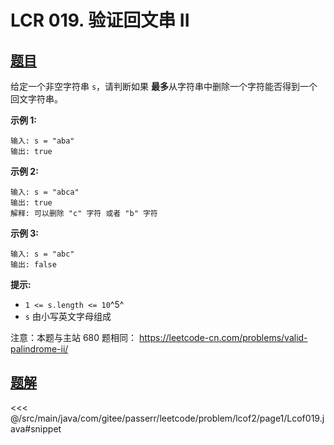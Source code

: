 # LCR 019. 验证回文串 II

## [题目](https://leetcode.cn/problems/RQku0D/)
给定一个非空字符串 `s`，请判断如果 **最多**从字符串中删除一个字符能否得到一个回文字符串。

**示例 1:**

```
输入: s = "aba"
输出: true
```

**示例 2:**

```
输入: s = "abca"
输出: true
解释: 可以删除 "c" 字符 或者 "b" 字符
```

**示例 3:**

```
输入: s = "abc"
输出: false
```

**提示:**

* `1 <= s.length <= 10`^5^
* `s` 由小写英文字母组成

注意：本题与主站 680 题相同： <https://leetcode-cn.com/problems/valid-palindrome-ii/>


## [题解](https://github.com/PasseRR/JavaLeetCode/blob/master/src/main/java/com/gitee/passerr/leetcode/problem/lcof2/page1/Lcof019.java)

<<< @/src/main/java/com/gitee/passerr/leetcode/problem/lcof2/page1/Lcof019.java#snippet
